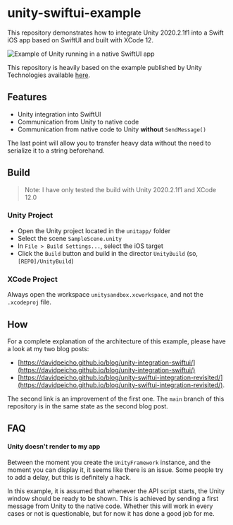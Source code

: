# unity-swiftui-example

This repository demonstrates how to integrate Unity 2020.2.1f1 into
a Swift iOS app based on SwiftUI and built with XCode 12.

![Example of Unity running in a native SwiftUI app](https://davidpeicho.github.io/images/posts/unityswiftui.jpg)

This repository is heavily based on the example published by Unity Technologies
available [here](https://github.com/Unity-Technologies/uaal-example/blob/master/docs/ios.md).

## Features

* Unity integration into SwiftUI
* Communication from Unity to native code
* Communication from native code to Unity **without** `SendMessage()`

The last point will allow you to transfer heavy data
without the need to serialize it to a string beforehand.

## Build

> Note: I have only tested the build with Unity 2020.2.1f1 and XCode 12.0

### Unity Project

* Open the Unity project located in the `unitapp/` folder
* Select the scene `SampleScene.unity`
* In `File > Build Settings...`, select the iOS target
* Click the `Build` button and build in the director `UnityBuild` (so, `[REPO]/UnityBuild`)

### XCode Project

Always open the workspace `unitysandbox.xcworkspace`, and not the `.xcodeproj` file.

## How

For a complete explanation of the architecture of this example, please have a
look at my two blog posts:

* [https://davidpeicho.github.io/blog/unity-integration-swiftui/](https://davidpeicho.github.io/blog/unity-integration-swiftui/)
* [https://davidpeicho.github.io/blog/unity-swiftui-integration-revisited/](https://davidpeicho.github.io/blog/unity-swiftui-integration-revisited/).

The second link is an improvement of the first one. The `main` branch of this repository is in the same state as the second blog post.

## FAQ

#### Unity doesn't render to my app

Between the moment you create the `UnityFramework` instance, and the moment you
can display it, it seems like there is an issue. Some people try to add a delay,
but this is definitely a hack.

In this example, it is assumed that whenever the API script starts, the Unity
window should be ready to be shown. This is achieved by sending a first message
from Unity to the native code. Whether this will work in every cases or not
is questionable, but for now it has done a good job for me.
